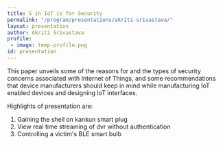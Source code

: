 ```yaml
---
title: S in IoT is for Security
permalink: "/program/presentations/akriti-srivastava/"
layout: presentation
author: Akriti Srivastava
profile:
 - image: temp-profile.png
id: presentation
---
```

This paper unveils some of the reasons for and the types of security concerns associated with Internet of Things, and some recommendations that device manufacturers should keep in mind while manufacturing IoT enabled devices and designing IoT interfaces.

Highlights of presentation are:
1. Gaining the shell on kankun smart plug
2. View real time streaming of dvr without authentication
3. Controlling a victim's BLE smart bulb